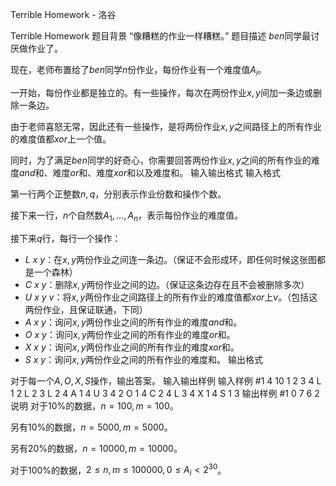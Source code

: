 



Terrible Homework - 洛谷














Terrible Homework
题目背景
“像糟糕的作业一样糟糕。”
题目描述
$ben$同学最讨厌做作业了。

现在，老师布置给了$ben$同学$n$份作业，每份作业有一个难度值$A_i$。

一开始，每份作业都是独立的。有一些操作，每次在两份作业$x,y$间加一条边或删除一条边。

由于老师喜怒无常，因此还有一些操作，是将两份作业$x,y$之间路径上的所有作业的难度值都$xor$上一个值。

同时，为了满足$ben$同学的好奇心，你需要回答两份作业$x,y$之间的所有作业的难度$and$和、难度$or$和、难度$xor$和以及难度和。
输入输出格式
输入格式

第一行两个正整数$n,q$，分别表示作业份数和操作个数。

接下来一行，$n$个自然数$A_1,...,A_n$，表示每份作业的难度值。

接下来$q$行，每行一个操作：

- $L\ x\ y$：在$x,y$两份作业之间连一条边。（保证不会形成环，即任何时候这张图都是一个森林）
- $C\ x\ y$：删除$x,y$两份作业之间的边。（保证这条边存在且不会被删除多次）
- $U\ x\ y\ v$：将$x,y$两份作业之间路径上的所有作业的难度值都$xor$上$v$。（包括这两份作业，且保证联通，下同）
- $A\ x\ y$：询问$x,y$两份作业之间的所有作业的难度$and$和。
- $O\ x\ y$：询问$x,y$两份作业之间的所有作业的难度$or$和。
- $X\ x\ y$：询问$x,y$两份作业之间的所有作业的难度$xor$和。
- $S\ x\ y$：询问$x,y$两份作业之间的所有作业的难度和。
输出格式

对于每一个$A,O,X,S$操作，输出答案。
输入输出样例
输入样例 #1
4 10
1 2 3 4
L 1 2
L 2 3
L 2 4
A 1 4
U 3 4 2
O 1 4
C 2 4
L 3 4
X 1 4
S 1 3
输出样例 #1
0
7
6
2
说明
对于$10\%$的数据，$n=100,m=100$。

另有$10\%$的数据，$n=5000,m=5000$。

另有$20\%$的数据，$n=10000,m=10000$。

对于$100\%$的数据，$2\le n,m\le100000,0\le A_i<2^{30}$。






